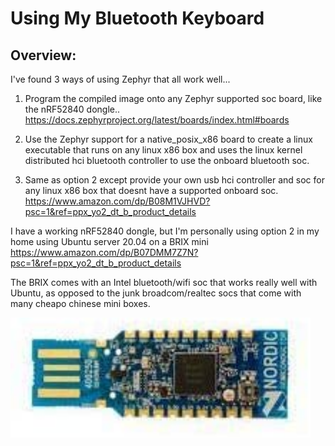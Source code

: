 # Using My Bluetooth Keyboard
## Overview:

I've found 3 ways of using Zephyr that all work well...

1. Program the compiled image onto any Zephyr supported soc board, like the nRF52840 dongle.. https://docs.zephyrproject.org/latest/boards/index.html#boards

2. Use the Zephyr support for a native_posix_x86 board to create a linux executable that runs on any linux x86 box and uses the linux kernel distributed hci bluetooth controller to use the onboard bluetooth soc.

3. Same as option 2 except provide your own usb hci controller and soc for any linux x86 box that doesnt have a supported onboard soc.  https://www.amazon.com/dp/B08M1VJHVD?psc=1&ref=ppx_yo2_dt_b_product_details

I have a working nRF52840 dongle, but I'm personally using option 2 in my home using Ubuntu server 20.04 on a BRIX mini https://www.amazon.com/dp/B07DMM7Z7N?psc=1&ref=ppx_yo2_dt_b_product_details

The BRIX comes with an Intel bluetooth/wifi soc that works really well with Ubuntu, as opposed to the junk broadcom/realtec socs that come with many cheapo chinese mini boxes.

<img src="./images/1.1.jpg" width="480px" height="auto">
